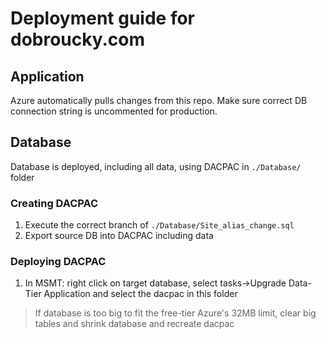 # Deployment guide for dobroucky.com

## Application
Azure automatically pulls changes from this repo.
Make sure correct DB connection string is uncommented for production.

## Database
Database is deployed, including all data, using DACPAC in `./Database/` folder

### Creating DACPAC
1. Execute the correct branch of `./Database/Site_alias_change.sql`
2. Export source DB into DACPAC including data


### Deploying DACPAC
1. In MSMT: right click on target database, select tasks->Upgrade Data-Tier Application and select the dacpac in this folder

> If database is too big to fit the free-tier Azure's 32MB limit, clear big tables and shrink database and recreate dacpac
